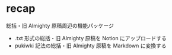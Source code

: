 # recap

総括・旧 Almighty 原稿周辺の機能パッケージ

- .txt 形式の総括・旧 Almighty 原稿を Notion にアップロードする
- pukiwki 記法の総括・旧 Almighty 原稿を Markdown に変換する
